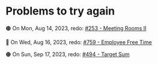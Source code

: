 # Problems to try again

🟠 On Mon, Aug 14, 2023, redo: <a href="https://leetcode.com/problems/meeting-rooms-ii">#253 - Meeting Rooms II</a>

🔴 On Wed, Aug 16, 2023, redo: <a href="https://leetcode.com/problems/employee-free-time">#759 - Employee Free Time</a>

🟠 On Sun, Sep 17, 2023, redo: <a href="https://leetcode.com/problems/target-sum">#494 - Target Sum</a>
